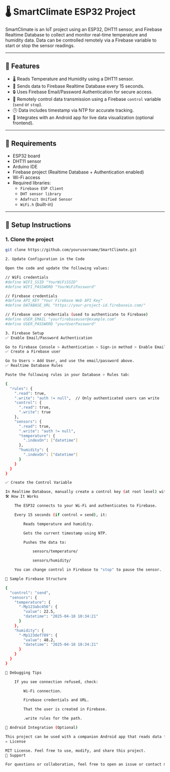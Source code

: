 # 🌡️ SmartClimate ESP32 Project

SmartClimate is an IoT project using an ESP32, DHT11 sensor, and Firebase Realtime Database to collect and monitor real-time temperature and humidity data. Data can be controlled remotely via a Firebase variable to start or stop the sensor readings.

---

## 🚀 Features

- 🌡️ Reads Temperature and Humidity using a DHT11 sensor.
- 📡 Sends data to Firebase Realtime Database every 15 seconds.
- 🔒 Uses Firebase Email/Password Authentication for secure access.
- 🛑 Remotely control data transmission using a Firebase `control` variable (`send` or `stop`).
- 🕒 Data includes timestamp via NTP for accurate tracking.
- 📱 Integrates with an Android app for live data visualization (optional frontend).

---

## 🧰 Requirements

- ESP32 board
- DHT11 sensor
- Arduino IDE
- Firebase project (Realtime Database + Authentication enabled)
- Wi-Fi access
- Required libraries:
  - `Firebase ESP Client`
  - `DHT sensor library`
  - `Adafruit Unified Sensor`
  - `WiFi.h` (built-in)

---

## 🔧 Setup Instructions

### 1. Clone the project

```bash
git clone https://github.com/yourusername/SmartClimate.git

2. Update Configuration in the Code

Open the code and update the following values:

// WiFi credentials
#define WIFI_SSID "YourWiFiSSID"
#define WIFI_PASSWORD "YourWiFiPassword"

// Firebase credentials
#define API_KEY "Your Firebase Web API Key"
#define DATABASE_URL "https://your-project-id.firebaseio.com/"

// Firebase user credentials (used to authenticate to Firebase)
#define USER_EMAIL "yourfirebaseuser@example.com"
#define USER_PASSWORD "yourUserPassword"

3. Firebase Setup
✅ Enable Email/Password Authentication

Go to Firebase Console > Authentication > Sign-in method > Enable Email/Password.
✅ Create a Firebase user

Go to Users > Add User, and use the email/password above.
✅ Realtime Database Rules

Paste the following rules in your Database > Rules tab:

{
  "rules": {
    ".read": true,
    ".write": "auth != null",  // Only authenticated users can write
    "control": {
      ".read": true,
      ".write": true
    },
    "sensors": {
      ".read": true,
      ".write": "auth != null",
      "temperature": {
        ".indexOn": ["datetime"]
      },
      "humidity": {
        ".indexOn": ["datetime"]
      }
    }
  }
}

✅ Create the Control Variable

In Realtime Database, manually create a control key (at root level) with value "send" or "stop" to control data flow.
🛠️ How It Works

    The ESP32 connects to your Wi-Fi and authenticates to Firebase.

    Every 15 seconds (if control = send), it:

        Reads temperature and humidity.

        Gets the current timestamp using NTP.

        Pushes the data to:

            sensors/temperature/

            sensors/humidity/

    You can change control in Firebase to "stop" to pause the sensor.

🧪 Sample Firebase Structure

{
  "control": "send",
  "sensors": {
    "temperature": {
      "-Mp123abc456": {
        "value": 22.5,
        "datetime": "2025-04-18 10:34:21"
      }
    },
    "humidity": {
      "-Mp123def789": {
        "value": 48.2,
        "datetime": "2025-04-18 10:34:21"
      }
    }
  }
}

🐞 Debugging Tips

    If you see connection refused, check:

        Wi-Fi connection.

        Firebase credentials and URL.

        That the user is created in Firebase.

        .write rules for the path.

📱 Android Integration (Optional)

This project can be used with a companion Android app that reads data from the Firebase Realtime Database and displays it using charts.
✍️ License

MIT License. Feel free to use, modify, and share this project.
💬 Support

For questions or collaboration, feel free to open an issue or contact me.
